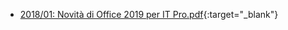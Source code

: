 * [2018/01: Novità di Office 2019 per IT Pro.pdf](2018-01/Novità%20di%20Office%202019%20per%20IT%20Pro.pdf){:target="_blank"}
